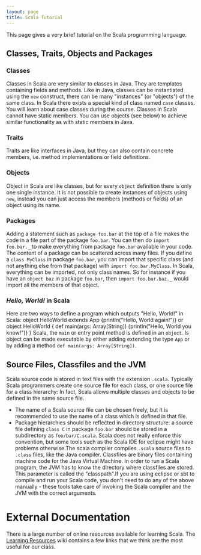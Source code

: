 ```yaml
---
layout: page
title: Scala Tutorial
---
```

This page gives a very brief tutorial on the Scala programming language.
## Classes, Traits, Objects and Packages
### Classes
Classes in Scala are very similar to classes in Java. They are templates containing fields and methods. Like in Java, classes can be instantiated using the `new` construct, there can be many "instances" (or "objects") of the same class.
In Scala there exists a special kind of class named `case` classes. You will learn about case classes during the course.
Classes in Scala cannot have static members. You can use objects (see below) to achieve similar functionality as with static members in Java.
### Traits
Traits are like interfaces in Java, but they can also contain concrete members, i.e. method implementations or field definitions.
### Objects
Object in Scala are like classes, but for every `object` definition there is only one single instance. It is not possible to create instances of objects using `new`, instead you can just access the members (methods or fields) of an object using its name.
### Packages
Adding a statement such as `package foo.bar` at the top of a file makes the code in a file part of the package `foo.bar`. You can then do `import foo.bar._` to make everything from package `foo.bar` available in your code. The content of a package can be scattered across many files. If you define a `class MyClass` in package `foo.bar`, you can import that specific class (and not anything else from that package) with `import foo.bar.MyClass`.
In Scala, everything can be imported, not only class names. So for instance if you have an `object baz` in package `foo.bar`, then `import foo.bar.baz._` would import all the members of that object.
### _Hello, World!_ in Scala
Here are two ways to define a program which outputs "Hello, World!" in Scala:
    object HelloWorld extends App {println("Hello, World again!")}
or    object HelloWorld {
      def main(args: Array[String]) {println("Hello, World you know!")}
    }
Scala, the `main` or entry point method is defined in an `object`. Is object can be made executable by either adding extending the type `App` or by adding a method `def main(args: Array[String])`.
## Source Files, Classfiles and the JVM
Scala source code is stored in text files with the extension `.scala`. Typically Scala programmers create one source file for each class, or one source file for a class hierarchy: In fact, Scala allows multiple classes and objects to be defined in the same source file.
- The name of a Scala source file can be chosen freely, but it is recommended to use the name of a class which is defined in that file.
- Package hierarchies should be reflected in directory structure: a source file defining `class C` in package `foo.bar` should be stored in a subdirectory as `foo/bar/C.scala`. Scala does not really enforce this convention, but some tools such as the Scala IDE for eclipse might have problems otherwise.The scala compiler compiles `.scala` source files to `.class` files, like the Java compiler. Classfiles are binary files containing machine code for the Java Virtual Machine. In order to run a Scala program, the JVM has to know the directory where classfiles are stored. This parameter is called the "classpath".If you are using eclipse or sbt to compile and run your Scala code, you don't need to do any of the above manually - these tools take care of invoking the Scala compiler and the JVM with the correct arguments.
# External Documentation
There is a large number of online resources available for learning Scala. The [Learning Resources](?page=LearningResources) wiki contains a few links that we think are the most useful for our class.